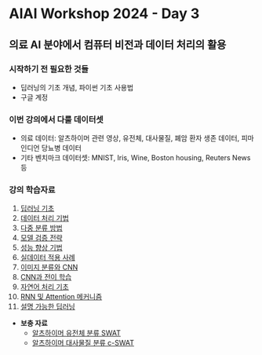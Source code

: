 # AIAI Workshop 2024 - Day 3
## 의료 AI 분야에서 컴퓨터 비전과 데이터 처리의 활용

### 시작하기 전 필요한 것들
- 딥러닝의 기초 개념, 파이썬 기초 사용법
- 구글 계정

### 이번 강의에서 다룰 데이터셋
- 의료 데이터: 알츠하이머 관련 영상, 유전체, 대사물질, 폐암 환자 생존 데이터, 피마 인디언 당뇨병 데이터
- 기타 벤치마크 데이터셋: MNIST, Iris, Wine, Boston housing, Reuters News 등

### 강의 학습자료
1. [딥러닝 기초](https://colab.research.google.com/github/taehojo/AIAI-Workshop-2024/blob/master/colab/01-colab.ipynb)
2. [데이터 처리 기법](https://colab.research.google.com/github/taehojo/AIAI-Workshop-2024/blob/master/colab/02-colab.ipynb)
3. [다중 분류 방법](https://colab.research.google.com/github/taehojo/AIAI-Workshop-2024/blob/master/colab/03-colab.ipynb)
4. [모델 검증 전략](https://colab.research.google.com/github/taehojo/AIAI-Workshop-2024/blob/master/colab/04-colab.ipynb)
5. [성능 향상 기법](https://colab.research.google.com/github/taehojo/AIAI-Workshop-2024/blob/master/colab/05-colab.ipynb)
6. [실데이터 적용 사례](https://colab.research.google.com/github/taehojo/AIAI-Workshop-2024/blob/master/colab/06-colab.ipynb)
7. [이미지 분류와 CNN](https://colab.research.google.com/github/taehojo/AIAI-Workshop-2024/blob/master/colab/07-colab.ipynb)
8. [CNN과 전이 학습](https://colab.research.google.com/github/taehojo/AIAI-Workshop-2024/blob/master/colab/08-colab.ipynb)
9. [자연어 처리 기초](https://colab.research.google.com/github/taehojo/AIAI-Workshop-2024/blob/master/colab/09-colab.ipynb)
10. [RNN 및 Attention 메커니즘](https://colab.research.google.com/github/taehojo/AIAI-Workshop-2024/blob/master/colab/10-colab.ipynb)
11. [설명 가능한 딥러닝](https://colab.research.google.com/github/taehojo/AIAI-Workshop-2024/blob/master/colab/11-colab.ipynb)



- **보충 자료**
  - [알츠하이머 유전체 분류 SWAT](https://github.com/taehojo/SWAT)
  - [알츠하이머 대사물질 분류 c-SWAT](https://github.com/taehojo/c-SWAT)
